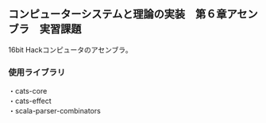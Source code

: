 ## コンピューターシステムと理論の実装　第６章アセンブラ　実習課題

16bit Hackコンピュータのアセンブラ。

### 使用ライブラリ
・cats-core<br>
・cats-effect<br>
・scala-parser-combinators<br>
